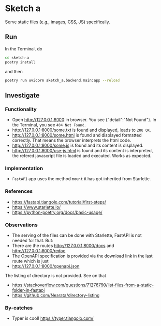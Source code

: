 # Sketch a

Serve static files (e.g., images, CSS, JS) specifically.

## Run

In the Terminal, do

``` bash
cd sketch-a
poetry install
```

and then

```bash
poetry run uvicorn sketch_a.backend.main:app --reload
```

## Investigate

### Functionality

- Open http://127.0.0.1:8000 in browser. You see {"detail":"Not Found"}. In the Terminal, you see `404 Not Found`.
- http://127.0.0.1:8000/some.txt is found and displayed, leads to `200 OK`.
- http://127.0.0.1:8000/some.html is found and displayed formatted correctly. That means the browser interprets the html code.
- http://127.0.0.1:8000/some.js is found and its content is displayed.
- http://127.0.0.1:8000/use-js.html is found and its content is interpreted, the refered javascript file is loaded and executed. Works as expected.

### Implementation

- `FastAPI` app uses the method `mount` it has got inherited from Starlette.

### References

- https://fastapi.tiangolo.com/tutorial/first-steps/
- https://www.starlette.io/
- https://python-poetry.org/docs/basic-usage/

### Observations

- The serving of the files can be done with Starlette, FastAPI is not needed for that. But:
- There are the routes http://127.0.0.1:8000/docs and http://127.0.0.1:8000/redoc
- The OpenAPI specification is provided via the download link in the last route which is just
- http://127.0.0.1:8000/openapi.json



The listing of directory is not provided. See on that
- https://stackoverflow.com/questions/71276790/list-files-from-a-static-folder-in-fastapi
- https://github.com/Nearata/directory-listing

### By-catches

- Typer is cool! https://typer.tiangolo.com/

